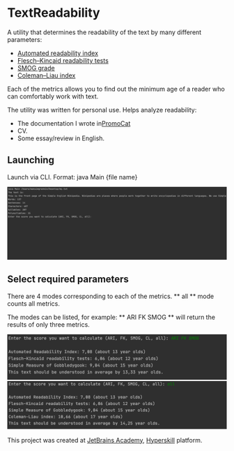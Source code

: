 # TextReadability
A utility that determines the readability of the text by many different parameters:

* [Automated readability index](https://en.wikipedia.org/wiki/Automated_readability_index)
* [Flesch–Kincaid readability tests](https://en.wikipedia.org/wiki/Flesch%E2%80%93Kincaid_readability_tests)
* [SMOG grade](https://en.wikipedia.org/wiki/SMOG)
* [Coleman–Liau index](https://en.wikipedia.org/wiki/Coleman%E2%80%93Liau_index)

Each of the metrics allows you to find out the minimum age of a reader who can comfortably work with text.

The utility was written for personal use. Helps analyze readability:

* The documentation I wrote in[PromoCat](https://promocatcompany.com)
* CV.
* Some essay/review in English.


Launching
---
Launch via CLI. Format: java Main {file name}

![Start](https://github.com/maxim092001/TextReadability/blob/master/resources/start.png)

Select required parameters
---
There are 4 modes corresponding to each of the metrics. ** all ** mode counts all metrics.

The modes can be listed, for example: ** ARI FK SMOG ** will return the results of only three metrics.

![Params](https://github.com/maxim092001/TextReadability/blob/master/resources/params.png)
![Result](https://github.com/maxim092001/TextReadability/blob/master/resources/result.png)

This project was created at [JetBrains Academy](https://www.jetbrains.com/ru-ru/academy/),
[Hyperskill](https://hyperskill.org/) platform.
